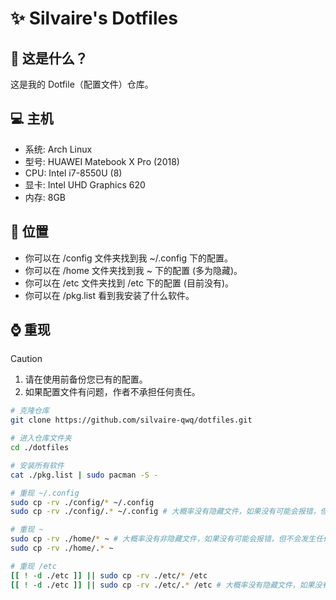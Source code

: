 # ✨ Silvaire's Dotfiles

## 🤔 这是什么？
这是我的 Dotfile（配置文件）仓库。

## 💻 主机
- 系统: Arch Linux
- 型号: HUAWEI Matebook X Pro (2018)
- CPU: Intel i7-8550U (8)
- 显卡: Intel UHD Graphics 620
- 内存: 8GB

## 🧐 位置
- 你可以在 /config 文件夹找到我 ~/.config 下的配置。
- 你可以在 /home 文件夹找到我 ~ 下的配置 (多为隐藏)。
- 你可以在 /etc 文件夹找到 /etc 下的配置 (目前没有)。
- 你可以在 /pkg.list 看到我安装了什么软件。

## ⌚ 重现
> [!CAUTION]
> 1. 请在使用前备份您已有的配置。
> 2. 如果配置文件有问题，作者不承担任何责任。
```bash
# 克隆仓库
git clone https://github.com/silvaire-qwq/dotfiles.git

# 进入仓库文件夹
cd ./dotfiles

# 安装所有软件
cat ./pkg.list | sudo pacman -S -

# 重现 ~/.config
sudo cp -rv ./config/* ~/.config
sudo cp -rv ./config/.* ~/.config # 大概率没有隐藏文件，如果没有可能会报错，但不会发生任何改变。

# 重现 ~
sudo cp -rv ./home/* ~ # 大概率没有非隐藏文件，如果没有可能会报错，但不会发生任何改变。
sudo cp -rv ./home/.* ~

# 重现 /etc
[[ ! -d ./etc ]] || sudo cp -rv ./etc/* /etc
[[ ! -d ./etc ]] || sudo cp -rv ./etc/.* /etc # 大概率没有隐藏文件，如果没有可能会报错，但不会发生任何改变。
```
